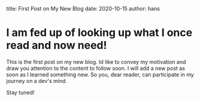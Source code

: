 title: First Post on My New Blog
date: 2020-10-15
author: hans

# I am fed up of looking up what I once read and now need!

This is the first post on my new blog.
Id like to convey my motivation and draw you attention to the content to follow soon.
I will add a new post as soon as I learned something new. So you, dear reader, can participate in my journey on a dev's mind.

Stay tuned!
